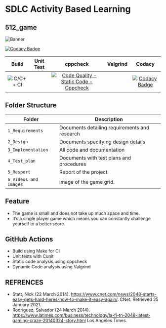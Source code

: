 # SDLC Activity Based Learning

## 512_game
![Banner](https://github.com/topnotch07/Ltts_mini_project/blob/2a949caeece4a58a400821a10e80e3d09b6ed738/1_Requirements./game%20(2).jpg)

[![Codacy Badge](https://app.codacy.com/project/badge/Grade/75c1c00fc9c94026acf1e4a93b5945fd)](https://www.codacy.com/gh/topnotch07/Ltts_mini_project/dashboard?utm_source=github.com&amp;utm_medium=referral&amp;utm_content=topnotch07/Ltts_mini_project&amp;utm_campaign=Badge_Grade)

|Build|Unit Test|cppcheck|Valgrind|Codacy|
|:--:|:--:|:--:|:--:|:--:|
|![C/C++ CI](https://github.com/topnotch07/Ltts_mini_project/actions/workflows/c-build.yml/badge.svg)| |[![Code Quality - Static Code - Cppcheck](https://github.com/topnotch07/Ltts_mini_project/actions/workflows/cppcheck.yml/badge.svg)](https://github.com/topnotch07/Ltts_mini_project/actions/workflows/cppcheck.yml)| |[![Codacy Badge](https://app.codacy.com/project/badge/Grade/75c1c00fc9c94026acf1e4a93b5945fd)](https://www.codacy.com/gh/topnotch07/Ltts_mini_project/dashboard?utm_source=github.com&amp;utm_medium=referral&amp;utm_content=topnotch07/Ltts_mini_project&amp;utm_campaign=Badge_Grade)


## Folder Structure
Folder             | Description
-------------------| -----------------------------------------
`1_Requirements`   | Documents detailing requirements and research
`2_Design`         | Documents specifying design details
`3_Implementation` | All code and documentation
`4_Test_plan`      | Documents with test plans and procedures
`5_Resport`        | Report of the project
`6_Videos and images`| image of the game grid.

## Feature
  * The game is small and does not take up much space and time.
  * It’s a single player game which means you can constantly challenge yourself to a better score.

## GitHub Actions
* Build using Make for CI
* Unit tests with Cunit
* Static code analysis using cppcheck
* Dynamic Code analysis using Valgrind

## REFRENCES
  * Statt, Nick (22 March 2014). https://www.cnet.com/news/2048-starts-easy-gets-hard-heres-how-to-make-it-easy-again/. CNet. Retrieved 25 January 2021.
  * Rodriguez, Salvador (24 March 2014). https://www.latimes.com/business/technology/la-fi-tn-2048-latest-gaming-craze-20140324-story.html Los Angeles Times.


